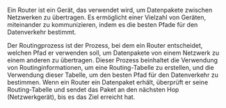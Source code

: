 Ein Router ist ein Gerät, das verwendet wird, um Datenpakete zwischen Netzwerken zu übertragen. Es ermöglicht einer Vielzahl von Geräten, miteinander zu kommunizieren, indem es die besten Pfade für den Datenverkehr bestimmt.

Der Routingprozess ist der Prozess, bei dem ein Router entscheidet, welchen Pfad er verwenden soll, um Datenpakete von einem Netzwerk zu einem anderen zu übertragen. Dieser Prozess beinhaltet die Verwendung von Routinginformationen, um eine Routing-Tabelle zu erstellen, und die Verwendung dieser Tabelle, um den besten Pfad für den Datenverkehr zu bestimmen. Wenn ein Router ein Datenpaket erhält, überprüft er seine Routing-Tabelle und sendet das Paket an den nächsten Hop (Netzwerkgerät), bis es das Ziel erreicht hat.